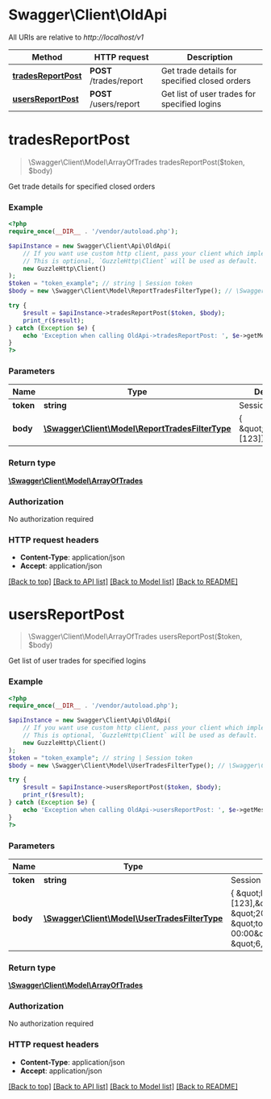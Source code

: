 # Swagger\Client\OldApi

All URIs are relative to *http://localhost/v1*

Method | HTTP request | Description
------------- | ------------- | -------------
[**tradesReportPost**](OldApi.md#tradesReportPost) | **POST** /trades/report | Get trade details for specified closed orders
[**usersReportPost**](OldApi.md#usersReportPost) | **POST** /users/report | Get list of user trades for specified logins


# **tradesReportPost**
> \Swagger\Client\Model\ArrayOfTrades tradesReportPost($token, $body)

Get trade details for specified closed orders

### Example
```php
<?php
require_once(__DIR__ . '/vendor/autoload.php');

$apiInstance = new Swagger\Client\Api\OldApi(
    // If you want use custom http client, pass your client which implements `GuzzleHttp\ClientInterface`.
    // This is optional, `GuzzleHttp\Client` will be used as default.
    new GuzzleHttp\Client()
);
$token = "token_example"; // string | Session token
$body = new \Swagger\Client\Model\ReportTradesFilterType(); // \Swagger\Client\Model\ReportTradesFilterType | { \"orders\":[123]}

try {
    $result = $apiInstance->tradesReportPost($token, $body);
    print_r($result);
} catch (Exception $e) {
    echo 'Exception when calling OldApi->tradesReportPost: ', $e->getMessage(), PHP_EOL;
}
?>
```

### Parameters

Name | Type | Description  | Notes
------------- | ------------- | ------------- | -------------
 **token** | **string**| Session token |
 **body** | [**\Swagger\Client\Model\ReportTradesFilterType**](../Model/ReportTradesFilterType.md)| { \&quot;orders\&quot;:[123]} |

### Return type

[**\Swagger\Client\Model\ArrayOfTrades**](../Model/ArrayOfTrades.md)

### Authorization

No authorization required

### HTTP request headers

 - **Content-Type**: application/json
 - **Accept**: application/json

[[Back to top]](#) [[Back to API list]](../../README.md#documentation-for-api-endpoints) [[Back to Model list]](../../README.md#documentation-for-models) [[Back to README]](../../README.md)

# **usersReportPost**
> \Swagger\Client\Model\ArrayOfTrades usersReportPost($token, $body)

Get list of user trades for specified logins

### Example
```php
<?php
require_once(__DIR__ . '/vendor/autoload.php');

$apiInstance = new Swagger\Client\Api\OldApi(
    // If you want use custom http client, pass your client which implements `GuzzleHttp\ClientInterface`.
    // This is optional, `GuzzleHttp\Client` will be used as default.
    new GuzzleHttp\Client()
);
$token = "token_example"; // string | Session token
$body = new \Swagger\Client\Model\UserTradesFilterType(); // \Swagger\Client\Model\UserTradesFilterType | { \"logins\":[123],\"from\": \"2019.02.12 00:00\", \"to\":\"2019.04.14 00:00\", \"types\": \"6,7\"}

try {
    $result = $apiInstance->usersReportPost($token, $body);
    print_r($result);
} catch (Exception $e) {
    echo 'Exception when calling OldApi->usersReportPost: ', $e->getMessage(), PHP_EOL;
}
?>
```

### Parameters

Name | Type | Description  | Notes
------------- | ------------- | ------------- | -------------
 **token** | **string**| Session token |
 **body** | [**\Swagger\Client\Model\UserTradesFilterType**](../Model/UserTradesFilterType.md)| { \&quot;logins\&quot;:[123],\&quot;from\&quot;: \&quot;2019.02.12 00:00\&quot;, \&quot;to\&quot;:\&quot;2019.04.14 00:00\&quot;, \&quot;types\&quot;: \&quot;6,7\&quot;} |

### Return type

[**\Swagger\Client\Model\ArrayOfTrades**](../Model/ArrayOfTrades.md)

### Authorization

No authorization required

### HTTP request headers

 - **Content-Type**: application/json
 - **Accept**: application/json

[[Back to top]](#) [[Back to API list]](../../README.md#documentation-for-api-endpoints) [[Back to Model list]](../../README.md#documentation-for-models) [[Back to README]](../../README.md)

